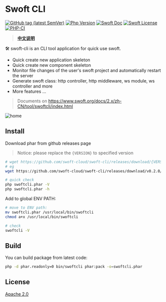 # Swoft CLI

[![GitHub tag (latest SemVer)](https://img.shields.io/github/tag/swoft-cloud/swoft-cli)](https://github.com/swoft-cloud/swoft-cli)
[![Php Version](https://img.shields.io/badge/php-%3E=8.0-brightgreen.svg?maxAge=2592000)](https://secure.php.net/)
[![Swoft Doc](https://img.shields.io/badge/docs-passing-green.svg?maxAge=2592000)](https://www.swoft.org/docs)
[![Swoft License](https://img.shields.io/hexpm/l/plug.svg?maxAge=2592000)](https://github.com/swoft-cloud/swoft/blob/master/LICENSE)
[![PHP-CI](https://github.com/swoft-cloud/swoft-cli/workflows/PHP-CI/badge.svg)](https://github.com/swoft-cloud/swoft-cli/actions)

> **[中文说明](README.zh-CN.md)**

🛠️ swoft-cli is an CLI tool application for quick use swoft.

- Quick create new application skeleton
- Quick create new component skeleton
- Monitor file changes of the user's swoft project and automatically restart the server
- Generate swoft class: http controller, http middleware, ws module, ws controller and more
- More features ...

> Documents on https://www.swoft.org/docs/2.x/zh-CN/tool/swoftcli/index.html

![home](swoftcli-home.png)

## Install

Download phar from github releases page

> Notice: please replace the `{VERSION}` to specified version

```bash
# wget https://github.com/swoft-cloud/swoft-cli/releases/download/{VERSION}/swoftcli.phar
# eg
wget https://github.com/swoft-cloud/swoft-cli/releases/download/v0.2.0/swoftcli.phar

# quick check
php swoftcli.phar -V
php swoftcli.phar -h
```

Add to global ENV PATH:

```bash
# move to ENV path:
mv swoftcli.phar /usr/local/bin/swoftcli
chmod a+x /usr/local/bin/swoftcli

# check
swoftcli -V
```

## Build

You can build package from latest code:

```bash
php -d phar.readonly=0 bin/swoftcli phar:pack -o=swoftcli.phar
```

## License

[Apache 2.0](LICENSE)
